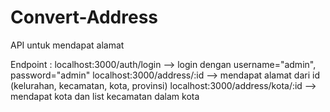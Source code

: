 # Convert-Address
API untuk mendapat alamat 

Endpoint : 
localhost:3000/auth/login --> login dengan username="admin", password="admin"
localhost:3000/address/:id --> mendapat alamat dari id (kelurahan, kecamatan, kota, provinsi)
localhost:3000/address/kota/:id --> mendapat kota dan list kecamatan dalam kota 